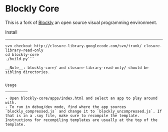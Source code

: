 Blockly Core
============

This is a fork of [Blockly](https://code.google.com/p/blockly/) an open source visual programming environment.


Install
_________

```git clone https://github.com/code-dot-org/blockly-core.git
svn checkout http://closure-library.googlecode.com/svn/trunk/ closure-library-read-only
cd blockly-core
./build.py```

__Note__: blockly-core/ and closure-library-read-only/ should be sibling directories.


Usage
__________

- Open blockly-core/apps/index.html and select an app to play around with.
- To run in debug/dev mode, find where the app sources `blockly_compressed.js` and change it to `blockly_uncompressed.js`. If that is in a .soy file, make sure to recompile the template. Instructions for recompiling templates are usually at the top of the template.

